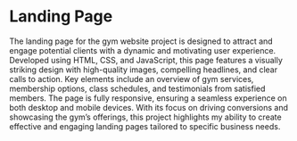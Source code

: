 # Landing Page
The landing page for the gym website project is designed to attract and engage potential clients with a dynamic and motivating user experience. Developed using HTML, CSS, and JavaScript, this page features a visually striking design with high-quality images, compelling headlines, and clear calls to action. Key elements include an overview of gym services, membership options, class schedules, and testimonials from satisfied members. The page is fully responsive, ensuring a seamless experience on both desktop and mobile devices. With its focus on driving conversions and showcasing the gym’s offerings, this project highlights my ability to create effective and engaging landing pages tailored to specific business needs.


